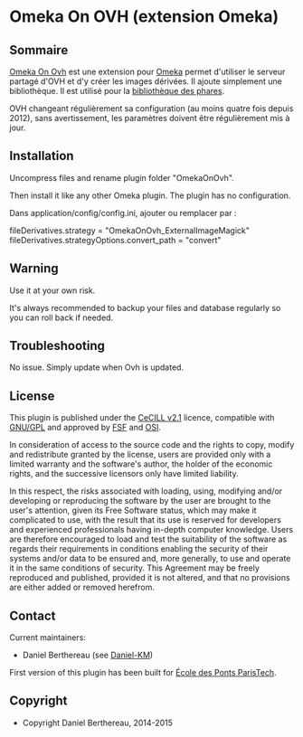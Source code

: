 Omeka On OVH (extension Omeka)
==============================


Sommaire
-------

[Omeka On Ovh] est une extension pour [Omeka] permet d'utiliser le serveur partagé
d'OVH et d'y créer les images dérivées. Il ajoute simplement une bibliothèque. Il
est utilisé pour la [bibliothèque des phares].

OVH changeant régulièrement sa configuration (au moins quatre fois depuis 2012),
sans avertissement, les paramètres doivent être régulièrement mis à jour.


Installation
------------

Uncompress files and rename plugin folder "OmekaOnOvh".

Then install it like any other Omeka plugin. The plugin has no configuration.

Dans application/config/config.ini, ajouter ou remplacer par :

fileDerivatives.strategy = "OmekaOnOvh_ExternalImageMagick"
fileDerivatives.strategyOptions.convert_path = "convert"


Warning
-------

Use it at your own risk.

It's always recommended to backup your files and database regularly so you can
roll back if needed.


Troubleshooting
---------------

No issue. Simply update when Ovh is updated.


License
-------

This plugin is published under the [CeCILL v2.1] licence, compatible with
[GNU/GPL] and approved by [FSF] and [OSI].

In consideration of access to the source code and the rights to copy, modify and
redistribute granted by the license, users are provided only with a limited
warranty and the software's author, the holder of the economic rights, and the
successive licensors only have limited liability.

In this respect, the risks associated with loading, using, modifying and/or
developing or reproducing the software by the user are brought to the user's
attention, given its Free Software status, which may make it complicated to use,
with the result that its use is reserved for developers and experienced
professionals having in-depth computer knowledge. Users are therefore encouraged
to load and test the suitability of the software as regards their requirements
in conditions enabling the security of their systems and/or data to be ensured
and, more generally, to use and operate it in the same conditions of security.
This Agreement may be freely reproduced and published, provided it is not
altered, and that no provisions are either added or removed herefrom.


Contact
-------

Current maintainers:

* Daniel Berthereau (see [Daniel-KM])

First version of this plugin has been built for [École des Ponts ParisTech].


Copyright
---------

* Copyright Daniel Berthereau, 2014-2015


[Omeka On Ovh]: https://github.com/Daniel-KM/OmekaOnOvh
[Omeka]: https://omeka.org "Omeka.org"
[bibliothèque des phares]: http://bibliothequedesphares.fr
[CeCILL v2.1]: https://www.cecill.info/licences/Licence_CeCILL_V2.1-en.html
[GNU/GPL]: https://www.gnu.org/licenses/gpl-3.0.html
[FSF]: https://www.fsf.org
[OSI]: http://opensource.org
[Daniel-KM]: https://github.com/Daniel-KM "Daniel Berthereau"
[École des Ponts ParisTech]: http://bibliotheque.enpc.fr

